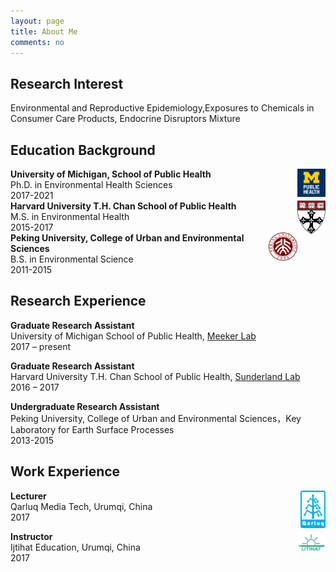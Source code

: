 ```yaml
---
layout: page
title: About Me
comments: no
---
```


<!--we are changing here into About me-->

Research Interest
-----------------

Environmental and Reproductive Epidemiology,Exposures to Chemicals in Consumer Care Products, Endocrine Disruptors Mixture


Education Background
--------------------

[<img align="right" src="/media/image/sph.png" height="9%" width="9%">](https://sph.umich.edu)
**University of Michigan, School of Public Health**<br/>
Ph.D. in Environmental Health Sciences<br/>
2017-2021<br/>
[<img align="right" src="/media/image/hsph.png" height="8%" width="9%">](https://www.hsph.harvard.edu)
**Harvard University T.H. Chan School of Public Health**<br/>
M.S. in Environmental Health<br/>
2015-2017<br/>
[<img align="right" src="/media/image/pku.png" height="9%" width="9%">](https://www.ues.pku.edu.cn)
**Peking University, College of Urban and Environmental Sciences**<br/>
B.S. in Environmental Science<br/>
2011-2015<br/>


Research Experience
-----------------------
**Graduate Research Assistant**<br/>
University of Michigan School of Public Health, [Meeker Lab](https://sites.google.com/a/umich.edu/meekerlab/home)<br/>
2017 – present<br/>

**Graduate Research Assistant**<br/>
Harvard University T.H. Chan School of Public Health, [Sunderland Lab](http://bgc.seas.harvard.edu/index.html)<br/>
2016 – 2017<br/>

**Undergraduate Research Assistant**<br/>
Peking University, College of Urban and Environmental Sciences，Key Laboratory for Earth Surface Processes<br/>
2013-2015<br/> 
  

Work Experience
-----------------------
[<img align="right" src="/media/image/qarluq.png" height="6%" width="8%">](http://www.qarluq.com/index.php?m=Home&c=Index&a=index)
**Lecturer**<br/>
Qarluq Media Tech, Urumqi, China<br/>
2017<br/>


[<img align="right" src="/media/image/ijtihat.png" height="15%" width="9%">](http://ijtihat.com)
**Instructor**<br/>
Ijtihat Education, Urumqi, China<br/>
2017<br/>





